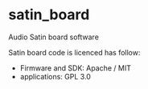 # satin_board
Audio Satin board software


Satin board code is licenced has follow:
 * Firmware and SDK: Apache / MIT
 * applications: GPL 3.0

